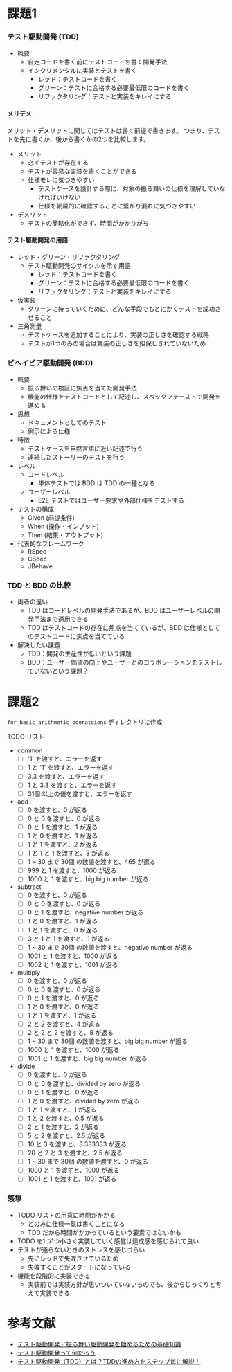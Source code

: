 # 課題1

### テスト駆動開発 (TDD)

- 概要
  - 自走コードを書く前にテストコードを書く開発手法
  - インクリメンタルに実装とテストを書く
    - レッド：テストコードを書く
    - グリーン：テストに合格する必要最低限のコードを書く
    - リファクタリング：テストと実装をキレイにする

#### メリデメ

メリット・デメリットに関してはテストは書く前提で書きます。
つまり、テストを先に書くか、後から書くかの2つを比較します。

- メリット
  - 必ずテストが存在する
  - テストが容易な実装を書くことができる
  - 仕様モレに気づきやすい
    - テストケースを設計する際に、対象の振る舞いの仕様を理解していなければいけない
    - 仕様を網羅的に確認することに繋がり漏れに気づきやすい
- デメリット
  - テストの簡略化ができず、時間がかかりがち

#### テスト駆動開発の用語

- レッド・グリーン・リファクタリング
  - テスト駆動開発のサイクルを示す用語
    - レッド：テストコードを書く
    - グリーン：テストに合格する必要最低限のコードを書く
    - リファクタリング：テストと実装をキレイにする
- 仮実装
  - グリーンに持っていくために、どんな手段でもとにかくテストを成功させること
- 三角測量
  - テストケースを追加することにより、実装の正しさを確認する戦略
  - テストが1つのみの場合は実装の正しさを担保しきれていないため

### ビヘイビア駆動開発 (BDD)

- 概要
  - 振る舞いの検証に焦点を当てた開発手法
  - 機能の仕様をテストコードとして記述し、スペックファーストで開発を進める
- 思想
  - ドキュメントとしてのテスト
  - 例示による仕様
- 特徴
  - テストケースを自然言語に近い記述で行う
  - 連続したストーリーのテストを行う
- レベル
  - コードレベル
    - 単体テストでは BDD は TDD の一種となる
  - ユーザーレベル
    - E2E テストではユーザー要求や外部仕様をテストする
- テストの構成
  - Given (前提条件)
  - When (操作・インプット)
  - Then (結果・アウトプット)
- 代表的なフレームワーク
  - RSpec
  - CSpec
  - JBehave

### TDD と BDD の比較

- 両者の違い
  - TDD はコードレベルの開発手法であるが、BDD はユーザーレベルの開発手法まで適用できる
  - TDD はテストコードの存在に焦点を当てているが、BDD は仕様としてのテストコードに焦点を当てている
- 解決したい課題
  - TDD：開発の生産性が低いという課題
  - BDD：ユーザー価値の向上やユーザーとのコラボレーションをテストしていないという課題？

# 課題2

`for_basic_arithmetic_poeratoions` ディレクトリに作成

TODO リスト

- common
  - [ ] '1' を渡すと、エラーを返す
  - [ ] 1 と '1' を渡すと、エラーを返す
  - [ ] 3.3 を渡すと、エラーを返す
  - [ ] 1 と 3.3 を渡すと、エラーを返す
  - [ ] 31個 以上の値を渡すと、エラーを返す
- add 
  - [ ] 0 を渡すと、0 が返る
  - [ ] 0 と 0 を渡すと、0 が返る
  - [ ] 0 と 1 を渡すと、1 が返る
  - [ ] 1 と 0 を渡すと、1 が返る
  - [ ] 1 と 1 を渡すと、2 が返る
  - [ ] 1 と 1 と 1 を渡すと、3 が返る
  - [ ] 1 ~ 30 まで 30個 の数値を渡すと、465 が返る
  - [ ] 999 と 1 を渡すと、1000 が返る
  - [ ] 1000 と 1 を渡すと、big big number が返る
- subtract
  - [ ] 0 を渡すと、0 が返る
  - [ ] 0 と 0 を渡すと、0 が返る
  - [ ] 0 と 1 を渡すと、negative number が返る
  - [ ] 1 と 0 を渡すと、1 が返る
  - [ ] 1 と 1 を渡すと、0 が返る
  - [ ] 3 と 1 と 1 を渡すと、1 が返る
  - [ ] 1 ~ 30 まで 30個 の数値を渡すと、negative number が返る
  - [ ] 1001 と 1 を渡すと、1000 が返る
  - [ ] 1002 と 1 を渡すと、1001 が返る
- multiply
  - [ ] 0 を渡すと、0 が返る
  - [ ] 0 と 0 を渡すと、0 が返る
  - [ ] 0 と 1 を渡すと、0 が返る
  - [ ] 1 と 0 を渡すと、0 が返る
  - [ ] 1 と 1 を渡すと、1 が返る
  - [ ] 2 と 2 を渡すと、4 が返る
  - [ ] 2 と 2 と 2 を渡すと、8 が返る
  - [ ] 1 ~ 30 まで 30個 の数値を渡すと、big big number が返る
  - [ ] 1000 と 1 を渡すと、1000 が返る
  - [ ] 1001 と 1 を渡すと、big big number が返る
- divide
  - [ ] 0 を渡すと、0 が返る
  - [ ] 0 と 0 を渡すと、divided by zero が返る
  - [ ] 0 と 1 を渡すと、0 が返る
  - [ ] 1 と 0 を渡すと、divided by zero が返る
  - [ ] 1 と 1 を渡すと、1 が返る
  - [ ] 1 と 2 を渡すと、0.5 が返る
  - [ ] 2 と 1 を渡すと、2 が返る
  - [ ] 5 と 2 を渡すと、2.5 が返る
  - [ ] 10 と 3 を渡すと、3.333333 が返る
  - [ ] 20 と 2 と 3 を渡すと、2.5 が返る
  - [ ] 1 ~ 30 まで 30個 の数値を渡すと、0 が返る
  - [ ] 1000 と 1 を渡すと、1000 が返る
  - [ ] 1001 と 1 を渡すと、1001 が返る

### 感想

- TODO リストの用意に時間がかかる
  - どのみに仕様一覧は書くことになる
  - TDD だから時間がかかっているという要素ではないかも
- TODO を1つ1つ小さく実装していく感覚は達成感を感じられて良い
- テストが通らないときのストレスを感じづらい
  - 先にレッドで失敗させているため
  - 失敗することがスタートになっている
- 機能を段階的に実装できる
  - 実装前では実装方針が思いついていないものでも、後からじっくりと考えて実装できる

# 参考文献

- [テスト駆動開発／振る舞い駆動開発を始めるための基礎知識](https://atmarkit.itmedia.co.jp/ait/articles/1403/05/news035.html)
- [テスト駆動開発って何だろう](https://dev.classmethod.jp/articles/what-tdd/)
- [テスト駆動開発（TDD）とは？TDDの進め方をステップ毎に解説！](https://www.qbook.jp/column/20181009_713.html)
